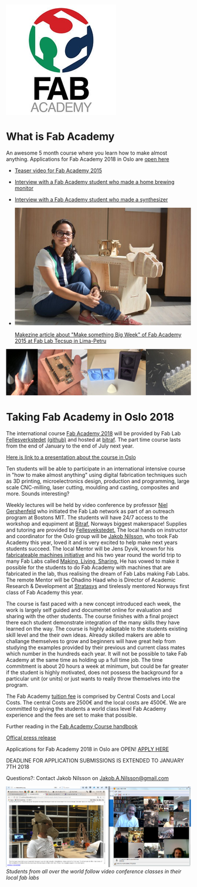 ![Fab Academy Logo](logos/3229392_300x300.jpg)
# What is Fab Academy
An awesome 5 month course where you learn how to make almost anything. Applications for Fab Academy 2018 in Oslo are [open here](https://form.jotformeu.com/71832813940356)

* [Teaser video for Fab Academy 2015](https://vimeo.com/111864398)
* [Interview with a Fab Academy student who made a home brewing monitor](https://vimeo.com/109169527)
* [Interview with a Fab Academy student who made a synthesizer](https://vimeo.com/109169526)
* [<img src="images/claudia_cnc.jpg">](http://makezine.com/2015/04/30/make-something-big-at-fab-academy/)
 
     [Makezine article about "Make something Big Week" of Fab Academy 2015 at Fab Lab Tecsup in Lima-Petru](http://makezine.com/2015/04/30/make-something-big-at-fab-academy/)


![Banner](images/banner.png)
	
# Taking Fab Academy in Oslo 2018
The international course [Fab Academy 2018](http://fabacademy.org/) will be provided by Fab Lab [Fellesverkstedet](http://www.fellesverkstedet.no/) [(github)](https://github.com/fellesverkstedet) and hosted at [bitraf](https://bitraf.no/). The part time course lasts from the end of January to the end of July next year. 

[Here is link to a presentation about the course in Oslo](https://docs.google.com/presentation/d/1fOQa_VqbehmpVGOxCrXS4RunA4Gwol_Z0BbzzOylldE/edit?usp=sharing)

Ten students will be able to participate in an international intensive course in "how to make almost anything" using digital fabrication techniques such as 3D printing, microelectronics design, production and programming, large scale CNC-milling, laser cutting, moulding and casting, composites and more. Sounds interesting?

Weekly lectures will be held by video conference by professor [Niel Gershenfeld](https://en.wikipedia.org/wiki/Neil_Gershenfeld) who initiated the Fab Lab network as part of an outreach program at Bostons MIT. 
The students will have 24/7 access to the workshop and equpiment at [Bitraf](bitraf.no), Norways biggest makerspace!  Supplies and tutoring are provided by [Fellesvekstedet.](https://www.facebook.com/fellesverkstedet/) 
The local hands on instructor and coordinator for the Oslo group will be [Jakob Nilsson,](http://archive.fabacademy.org/archives/2017/fablabverket/students/100/) who took Fab Academy this year, loved it and is very excited to help make next years students succeed.
The local Mentor will be Jens Dyvik, known for his [fabricateable machines initiative](https://github.com/fellesverkstedet/fabricatable-machines) and his two year round the world trip to many Fab Labs called [Making, Living, Sharing.](https://drive.google.com/drive/folders/0B8t_s65R-GJNT0k1VGt3YkFrbWM) He has vowed to make it possible for the students to do Fab Academy with machines that are fabricated in the lab, thus realising the dream of Fab Labs making Fab Labs.
The remote Mentor will be Ohadino Haad who is Director of Academic Research & Development at [Stratasys](http://www.stratasys.com/) and tirelessly mentored Norways first class of Fab Academy this year.

The course is fast paced with a new concept introduced each week, the work is largely self guided and documentet online for evaluation and sharing with the other students. The course finishes with a final project there each student demonstrate integration of the many skills they have learned on the way. 
The course is highly adaptable to the students existing skill level and the their own ideas. Already skilled makers are able to challange themselves to grow and beginners will have great help from studying the examples provided by their previous and current class mates which number in the hundreds each year. 
It will not be possible to take Fab Academy at the same time as holding up a full time job. The time commitment is about 20 hours a week at minimum, but could be far greater if the student is highly motivated, does not possess the background for a particular unit (or units) or just wants to really throw themselves into the program.

The Fab Academy [tuition fee](http://fabacademy.org/application-form/cost-breakdown-structure/) is comprised by Central Costs and Local Costs. The central Costs are 2500€ and the local costs are 4500€. We are committed to giving the students a world class level Fab Academy experience and the fees are set to make that possible.

Further reading in the [Fab Academy Course handbook](http://docs.academany.org/FabAcademy-Handbook/_book/basic_fab_academy_course_info.html)

[Offical press release](https://github.com/Academany/academany-mkt/blob/master/fabacademy2017/press/press_en.md)


Applications for Fab Academy 2018 in Oslo are OPEN!  [APPLY HERE](https://form.jotformeu.com/71832813940356)

DEADLINE FOR APPLICATION SUBMISSIONS IS EXTENDED TO JANUARY 7TH 2018

Questions?: Contact Jakob Nilsson on Jakob.A.Nilsson@gmail.com

![class](./images/fab_academy_molding_and_casting.png)
*Students from all over the world follow video conference classes in their local fab labs*

